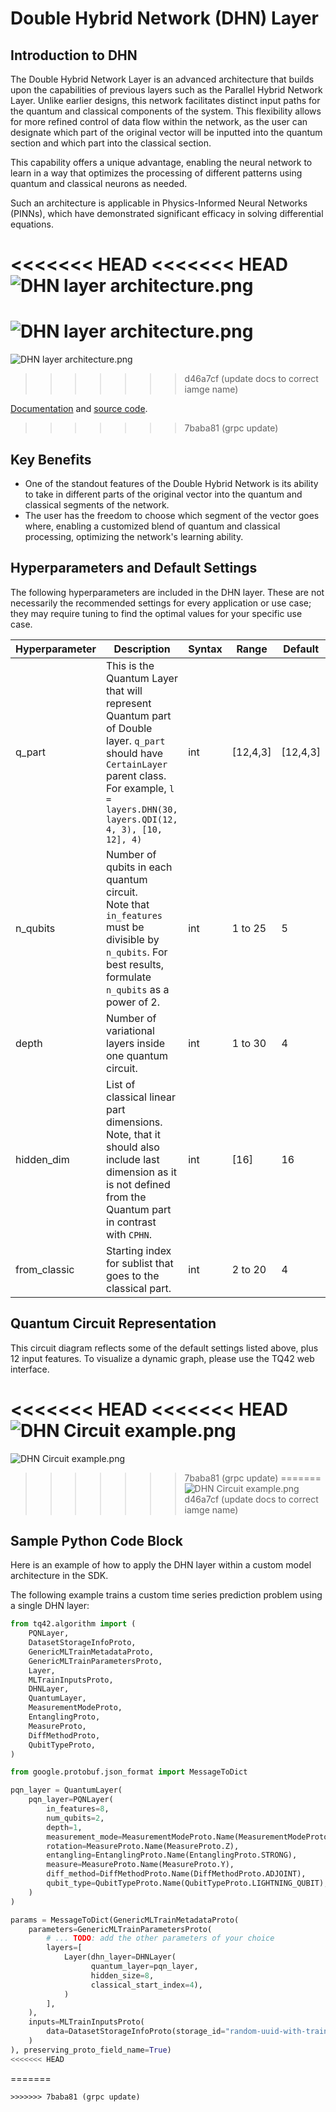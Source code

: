 # Double Hybrid Network (DHN) Layer
## Introduction to DHN
The Double Hybrid Network Layer is an advanced architecture that builds upon the capabilities of previous layers such as the Parallel Hybrid Network Layer. Unlike earlier designs, this network facilitates distinct input paths for the quantum and classical components of the system. This flexibility allows for more refined control of data flow within the network, as the user can designate which part of the original vector will be inputted into the quantum section and which part into the classical section.

This capability offers a unique advantage, enabling the neural network to learn in a way that optimizes the processing of different patterns using quantum and classical neurons as needed.

Such an architecture is applicable in Physics-Informed Neural Networks (PINNs), which have demonstrated significant efficacy in solving differential equations.

<<<<<<< HEAD
<<<<<<< HEAD
![DHN layer architecture.png](../images/DHN_layer_architecture.png)
=======
![DHN layer architecture.png](../images/DHN%20layer%20architecture.png)
=======
![DHN layer architecture.png](../images/DHN_layer_architecture.png)
>>>>>>> d46a7cf (update docs to correct iamge name)

[Documentation](https://refactored-train-y27rprg.pages.github.io/autoapi/tqml/tqnet/layers/index.html#tqml.tqnet.layers.DHN) and [source code](https://refactored-train-y27rprg.pages.github.io/_modules/tqml/tqnet/layers.html#DHN).
>>>>>>> 7baba81 (grpc update)

## Key Benefits
- One of the standout features of the Double Hybrid Network is its ability to take in different parts of the original vector into the quantum and classical segments of the network.
- The user has the freedom to choose which segment of the vector goes where, enabling a customized blend of quantum and classical processing, optimizing the network's learning ability.

## Hyperparameters and Default Settings
The following hyperparameters are included in the DHN layer. These are not necessarily the recommended settings for every application or use case; they may require tuning to find the optimal values for your specific use case.

| Hyperparameter | Description                                                                                                                                                                                        | Syntax | Range    | Default  |
|----------------|----------------------------------------------------------------------------------------------------------------------------------------------------------------------------------------------------|--------|----------|----------|
| q_part         | This is the Quantum Layer that will represent Quantum part of Double layer. `q_part` should have `CertainLayer` parent class. For example, `l = layers.DHN(30, layers.QDI(12, 4, 3), [10, 12], 4)` | int    | [12,4,3] | [12,4,3] |
| n_qubits       | Number of qubits in each quantum circuit. <br/>Note that `in_features` must be divisible by `n_qubits`. For best results, formulate `n_qubits` as a power of 2.                                    | int    | 1 to 25  | 5        |
| depth          | Number of variational layers inside one quantum circuit.                                                                                                                                           | int    | 1 to 30  | 4        |
| hidden_dim     | List of classical linear part dimensions. Note, that it should also include last dimension as it is not defined from the Quantum part in contrast with `CPHN`.                                     | int    | [16]     | 16       |
| from_classic   | Starting index for sublist that goes to the classical part.                                                                                                                                        | int    | 2 to 20  | 4        |


## Quantum Circuit Representation
This circuit diagram reflects some of the default settings listed above, plus 12 input features. To visualize a dynamic graph, please use the TQ42 web interface.

<<<<<<< HEAD
<<<<<<< HEAD
![DHN Circuit example.png](../images/DHN_Circuit_example.png)
=======
![DHN Circuit example.png](../images/DHN%20Circuit%20example.png)
>>>>>>> 7baba81 (grpc update)
=======
![DHN Circuit example.png](../images/DHN_Circuit_example.png)
>>>>>>> d46a7cf (update docs to correct iamge name)

## Sample Python Code Block
Here is an example of how to apply the DHN layer within a custom model architecture in the SDK.

The following example trains a custom time series prediction problem using a single DHN layer:

```python
from tq42.algorithm import (
    PQNLayer,
    DatasetStorageInfoProto,
    GenericMLTrainMetadataProto,
    GenericMLTrainParametersProto,
    Layer,
    MLTrainInputsProto,
    DHNLayer,
    QuantumLayer,
    MeasurementModeProto,
    EntanglingProto,
    MeasureProto,
    DiffMethodProto,
    QubitTypeProto,
)

from google.protobuf.json_format import MessageToDict

pqn_layer = QuantumLayer(
    pqn_layer=PQNLayer(
        in_features=8,
        num_qubits=2,
        depth=1,
        measurement_mode=MeasurementModeProto.Name(MeasurementModeProto.EVEN),
        rotation=MeasureProto.Name(MeasureProto.Z),
        entangling=EntanglingProto.Name(EntanglingProto.STRONG),
        measure=MeasureProto.Name(MeasureProto.Y),
        diff_method=DiffMethodProto.Name(DiffMethodProto.ADJOINT),
        qubit_type=QubitTypeProto.Name(QubitTypeProto.LIGHTNING_QUBIT),
    )
)

params = MessageToDict(GenericMLTrainMetadataProto(
    parameters=GenericMLTrainParametersProto(
        # ... TODO: add the other parameters of your choice
        layers=[
            Layer(dhn_layer=DHNLayer(
                  quantum_layer=pqn_layer,
                  hidden_size=8,
                  classical_start_index=4),
            )
        ],
    ),
    inputs=MLTrainInputsProto(
        data=DatasetStorageInfoProto(storage_id="random-uuid-with-training-data-inside")
    )
), preserving_proto_field_name=True)
<<<<<<< HEAD
```
=======
```
>>>>>>> 7baba81 (grpc update)
